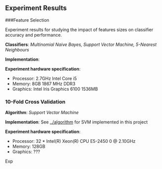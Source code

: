 ## Experiment Results

###Feature Selection

Experiment results for studying the impact of features sizes on classifier accuracy and performance. 

**Classifiers**: *Multinomial Naive Bayes, Support Vector Machine, 5-Nearest Neighbours*

**Implementation**: 

**Experiment hardware specification**:

* Processor: 2.7GHz Intel Core i5
* Memory:    8GB 1867 MHz DDR3
* Graphics:   Intel Iris Graphics 6100 1536MB



### 10-Fold Cross Validation

**Algorithm**:  *Support Vector Machine*

**Implementation**: See [../algorithm](https://github.com/namoshizun/COMP5318_MachineLearning_DataMining/tree/master/algorithm) for SVM implemented in this project

**Experiment hardware specification**:

- Processor: 32 * Intel(R) Xeon(R) CPU E5-2450 0 @ 2.10GHz
- Memory:    128GB
- Graphics:   ???

Exp